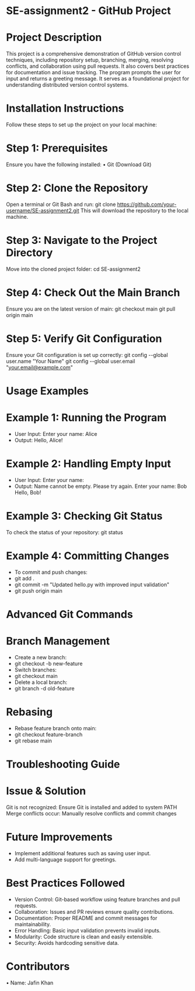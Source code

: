 # SE-assignment2 - GitHub Project
# Project Description
This project is a comprehensive demonstration of GitHub version control techniques, including repository setup, branching, merging, resolving conflicts, and collaboration using pull requests. It also covers best practices for documentation and issue tracking. The program prompts the user for input and returns a greeting message. It serves as a foundational project for understanding distributed version control systems.
# Installation Instructions
Follow these steps to set up the project on your local machine:
# Step 1: Prerequisites
Ensure you have the following installed:
•	Git (Download Git)
# Step 2: Clone the Repository
Open a terminal or Git Bash and run:
 git clone https://github.com/your-username/SE-assignment2.git
This will download the repository to the local machine.
# Step 3: Navigate to the Project Directory
Move into the cloned project folder:
cd SE-assignment2
# Step 4: Check Out the Main Branch
Ensure you are on the latest version of main:
git checkout main
git pull origin main

# Step 5: Verify Git Configuration 
Ensure your Git configuration is set up correctly:
git config --global user.name "Your Name"
git config --global user.email "your.email@example.com"

# Usage Examples
# Example 1: Running the Program

* User Input:
Enter your name: Alice
* Output:
Hello, Alice!

# Example 2: Handling Empty Input

* User Input:
Enter your name:   
* Output:
Name cannot be empty. Please try again.
Enter your name: Bob
Hello, Bob!

# Example 3: Checking Git Status
To check the status of your repository:
git status

# Example 4: Committing Changes
* To commit and push changes:
* git add .
* git commit -m "Updated hello.py with improved input validation"
* git push origin main

# Advanced Git Commands

# Branch Management
*	Create a new branch: 
*	git checkout -b new-feature
*	Switch branches: 
*	git checkout main
*	Delete a local branch: 
*	git branch -d old-feature

# Rebasing
*	Rebase feature branch onto main: 
*	git checkout feature-branch
*	git rebase main

# Troubleshooting Guide
# Issue & Solution
Git is not recognized:	Ensure Git is installed and added to system PATH
Merge conflicts occur:	Manually resolve conflicts and commit changes

# Future Improvements
*	Implement additional features such as saving user input.
*	Add multi-language support for greetings.

# Best Practices Followed
* Version Control: Git-based workflow using feature branches and pull requests.
* Collaboration: Issues and PR reviews ensure quality contributions.
*	Documentation: Proper README and commit messages for maintainability.
*	Error Handling: Basic input validation prevents invalid inputs.
*	Modularity: Code structure is clean and easily extensible.
*	Security: Avoids hardcoding sensitive data.

# Contributors
•	Name: Jafin Khan



